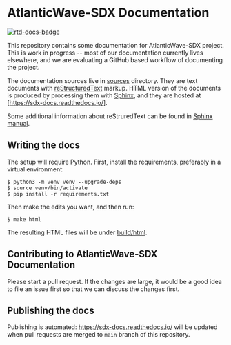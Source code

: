 # AtlanticWave-SDX Documentation

[![rtd-docs-badge]][rtd-docs]

This repository contains some documentation for AtlanticWave-SDX
project.  This is work in progress -- most of our documentation
currently lives elsewhere, and we are evaluating a GitHub based
workflow of documenting the project.

The documentation sources live in [sources] directory.  They are text
documents with [reStructuredText][reST] markup.  HTML version of the
documents is produced by processing them with [Sphinx], and they are
hosted at [https://sdx-docs.readthedocs.io/].

Some additional information about reStruredText can be found in
[Sphinx manual][Sphinx+reST].


## Writing the docs

The setup will require Python.  First, install the requirements,
preferably in a virtual environment:

```console
$ python3 -m venv venv --upgrade-deps
$ source venv/bin/activate
$ pip install -r requirements.txt
```

Then make the edits you want, and then run:

```console
$ make html
```

The resulting HTML files will be under [build/html].


## Contributing to AtlanticWave-SDX Documentation

Please start a pull request.  If the changes are large, it would be a
good idea to file an issue first so that we can discuss the changes
first.


## Publishing the docs

Publishing is automated: https://sdx-docs.readthedocs.io/ will be
updated when pull requests are merged to `main` branch of this
repository.


<!-- URLs -->

[sources]: ./sources
[build/html]: ./build/html

[reST]: https://docutils.sourceforge.io/rst.html
[readthedocs.org]: https://about.readthedocs.com/
[Sphinx]: https://www.sphinx-doc.org/en/master/index.html
[Sphinx+reST]: https://www.sphinx-doc.org/en/master/usage/restructuredtext/basics.html

[sdx-docs-rtd]: https://sdx-docs.readthedocs.io/

[rtd-docs]: https://sdx-docs.readthedocs.io/en/latest/?badge=latest
[rtd-docs-badge]: https://readthedocs.org/projects/sdx-docs/badge/?version=latest (Documentation Status)

